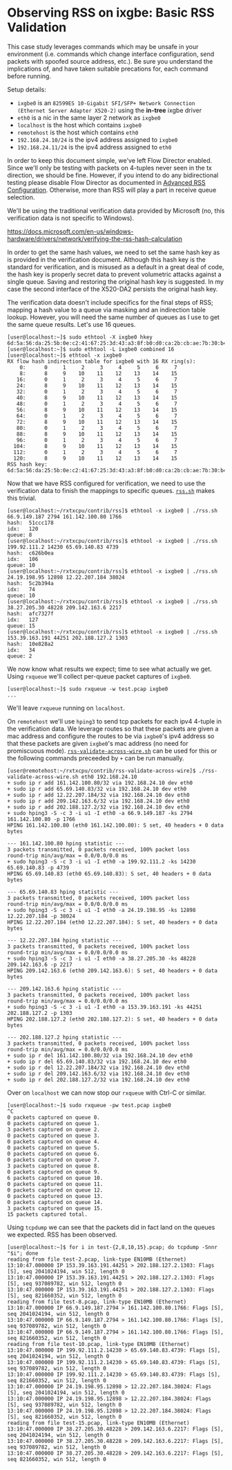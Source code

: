 # Observing RSS on ixgbe: Basic RSS Validation

This case study leverages commands which may be unsafe in your environment
(i.e. commands which change interface configuration, send packets with spoofed
source address, etc.). Be sure you understand the implications of, and have
taken suitable precations for, each command before running.

Setup details:
* `ixgbe0` is an `82599ES 10-Gigabit SFI/SFP+ Network Connection (Ethernet
     Server Adapter X520-2)` using the **in-tree** ixgbe driver
* `eth0` is a nic in the same layer 2 network as `ixgbe0`
* `localhost` is the host which contains `ixgbe0`
* `remotehost` is the host which contains `eth0`
* `192.168.24.10/24` is the ipv4 address assigned to `ixgbe0`
* `192.168.24.11/24` is the ipv4 address assigned to `eth0`

In order to keep this document simple, we've left Flow Director enabled. Since
we'll only be testing with packets on 4-tuples never seen in the tx direction,
we should be fine. However, if you intend to do any bidirectional testing
please disable Flow Director as documented in [Advanced RSS Configuration](./observing-rss-on-ixgbe-advanced-rss-configuration.md).
Otherwise, more than RSS will play a part in receive queue selection.

We'll be using the traditional verification data provided by Microsoft (no,
this verification data is not specific to Windows).

https://docs.microsoft.com/en-us/windows-hardware/drivers/network/verifying-the-rss-hash-calculation

In order to get the same hash values, we need to set the same hash key as is
provided in the verification document. Although this hash key is the standard
for verification, and is misused as a default in a great deal of code, the hash
key is properly secret data to prevent volumetric attacks against a single
queue. Saving and restoring the original hash key is suggested. In my case the
second interface of the X520-DA2 persists the original hash key.

The verification data doesn't include specifics for the final steps of RSS;
mapping a hash value to a queue via masking and an indirection table lookup.
However, you will need the same number of queues as I use to get the same
queue results. Let's use 16 queues.
```
[user@localhost:~]$ sudo ethtool -X ixgbe0 hkey 6d:5a:56:da:25:5b:0e:c2:41:67:25:3d:43:a3:8f:b0:d0:ca:2b:cb:ae:7b:30:b4:77:cb:2d:a3:80:30:f2:0c:6a:42:b7:3b:be:ac:01:fa
[user@localhost:~]$ sudo ethtool -L ixgbe0 combined 16
[user@localhost:~]$ ethtool -x ixgbe0
RX flow hash indirection table for ixgbe0 with 16 RX ring(s):
    0:      0     1     2     3     4     5     6     7
    8:      8     9    10    11    12    13    14    15
   16:      0     1     2     3     4     5     6     7
   24:      8     9    10    11    12    13    14    15
   32:      0     1     2     3     4     5     6     7
   40:      8     9    10    11    12    13    14    15
   48:      0     1     2     3     4     5     6     7
   56:      8     9    10    11    12    13    14    15
   64:      0     1     2     3     4     5     6     7
   72:      8     9    10    11    12    13    14    15
   80:      0     1     2     3     4     5     6     7
   88:      8     9    10    11    12    13    14    15
   96:      0     1     2     3     4     5     6     7
  104:      8     9    10    11    12    13    14    15
  112:      0     1     2     3     4     5     6     7
  120:      8     9    10    11    12    13    14    15
RSS hash key:
6d:5a:56:da:25:5b:0e:c2:41:67:25:3d:43:a3:8f:b0:d0:ca:2b:cb:ae:7b:30:b4:77:cb:2d:a3:80:30:f2:0c:6a:42:b7:3b:be:ac:01:fa
```

Now that we have RSS configured for verification, we need to use the
verification data to finish the mappings to specific queues.
[`rss.sh`](../../contrib/rss/) makes this trivial.
```
[user@localhost:~/rxtxcpu/contrib/rss]$ ethtool -x ixgbe0 | ./rss.sh 66.9.149.187 2794 161.142.100.80 1766
hash:  51ccc178
idx:   120
queue: 8
[user@localhost:~/rxtxcpu/contrib/rss]$ ethtool -x ixgbe0 | ./rss.sh 199.92.111.2 14230 65.69.140.83 4739
hash:  c626b0ea
idx:   106
queue: 10
[user@localhost:~/rxtxcpu/contrib/rss]$ ethtool -x ixgbe0 | ./rss.sh 24.19.198.95 12898 12.22.207.184 38024
hash:  5c2b394a
idx:   74
queue: 10
[user@localhost:~/rxtxcpu/contrib/rss]$ ethtool -x ixgbe0 | ./rss.sh 38.27.205.30 48228 209.142.163.6 2217
hash:  afc7327f
idx:   127
queue: 15
[user@localhost:~/rxtxcpu/contrib/rss]$ ethtool -x ixgbe0 | ./rss.sh 153.39.163.191 44251 202.188.127.2 1303
hash:  10e828a2
idx:   34
queue: 2
```

We now know what results we expect; time to see what actually we get. Using
`rxqueue` we'll collect per-queue packet captures of `ixgbe0`.
```
[user@localhost:~]$ sudo rxqueue -w test.pcap ixgbe0
...
```

We'll leave `rxqueue` running on `localhost`.

On `remotehost` we'll use `hping3` to send tcp packets for each ipv4 4-tuple in
the verification data. We leverage routes so that these packets are given a mac
address and configure the routes to be via `ixgbe0`'s ipv4 address so that
these packets are given `ixgbe0`'s mac address (no need for promiscuous mode).
[`rss-validate-across-wire.sh`](../../contrib/rss-validate-across-wire/) can be used
for this or the following commands preceeded by `+` can be run manually.
```
[user@remotehost:~/rxtxcpu/contrib/rss-validate-across-wire]$ ./rss-validate-across-wire.sh eth0 192.168.24.10
+ sudo ip r add 161.142.100.80/32 via 192.168.24.10 dev eth0
+ sudo ip r add 65.69.140.83/32 via 192.168.24.10 dev eth0
+ sudo ip r add 12.22.207.184/32 via 192.168.24.10 dev eth0
+ sudo ip r add 209.142.163.6/32 via 192.168.24.10 dev eth0
+ sudo ip r add 202.188.127.2/32 via 192.168.24.10 dev eth0
+ sudo hping3 -S -c 3 -i u1 -I eth0 -a 66.9.149.187 -ks 2794 161.142.100.80 -p 1766
HPING 161.142.100.80 (eth0 161.142.100.80): S set, 40 headers + 0 data bytes

--- 161.142.100.80 hping statistic ---
3 packets transmitted, 0 packets received, 100% packet loss
round-trip min/avg/max = 0.0/0.0/0.0 ms
+ sudo hping3 -S -c 3 -i u1 -I eth0 -a 199.92.111.2 -ks 14230 65.69.140.83 -p 4739
HPING 65.69.140.83 (eth0 65.69.140.83): S set, 40 headers + 0 data bytes

--- 65.69.140.83 hping statistic ---
3 packets transmitted, 0 packets received, 100% packet loss
round-trip min/avg/max = 0.0/0.0/0.0 ms
+ sudo hping3 -S -c 3 -i u1 -I eth0 -a 24.19.198.95 -ks 12898 12.22.207.184 -p 38024
HPING 12.22.207.184 (eth0 12.22.207.184): S set, 40 headers + 0 data bytes

--- 12.22.207.184 hping statistic ---
3 packets transmitted, 0 packets received, 100% packet loss
round-trip min/avg/max = 0.0/0.0/0.0 ms
+ sudo hping3 -S -c 3 -i u1 -I eth0 -a 38.27.205.30 -ks 48228 209.142.163.6 -p 2217
HPING 209.142.163.6 (eth0 209.142.163.6): S set, 40 headers + 0 data bytes

--- 209.142.163.6 hping statistic ---
3 packets transmitted, 0 packets received, 100% packet loss
round-trip min/avg/max = 0.0/0.0/0.0 ms
+ sudo hping3 -S -c 3 -i u1 -I eth0 -a 153.39.163.191 -ks 44251 202.188.127.2 -p 1303
HPING 202.188.127.2 (eth0 202.188.127.2): S set, 40 headers + 0 data bytes

--- 202.188.127.2 hping statistic ---
3 packets transmitted, 0 packets received, 100% packet loss
round-trip min/avg/max = 0.0/0.0/0.0 ms
+ sudo ip r del 161.142.100.80/32 via 192.168.24.10 dev eth0
+ sudo ip r del 65.69.140.83/32 via 192.168.24.10 dev eth0
+ sudo ip r del 12.22.207.184/32 via 192.168.24.10 dev eth0
+ sudo ip r del 209.142.163.6/32 via 192.168.24.10 dev eth0
+ sudo ip r del 202.188.127.2/32 via 192.168.24.10 dev eth0
```

Over on `localhost` we can now stop our `rxqueue` with Ctrl-C or similar.
```
[user@localhost:~]$ sudo rxqueue -pw test.pcap ixgbe0
^C
0 packets captured on queue 0.
0 packets captured on queue 1.
3 packets captured on queue 2.
0 packets captured on queue 3.
0 packets captured on queue 4.
0 packets captured on queue 5.
0 packets captured on queue 6.
0 packets captured on queue 7.
3 packets captured on queue 8.
0 packets captured on queue 9.
6 packets captured on queue 10.
0 packets captured on queue 11.
0 packets captured on queue 12.
0 packets captured on queue 13.
0 packets captured on queue 14.
3 packets captured on queue 15.
15 packets captured total.
```

Using `tcpdump` we can see that the packets did in fact land on the queues we
expected. RSS has been observed.
```
[user@localhost:~]$ for i in test-{2,8,10,15}.pcap; do tcpdump -Snnr "$i"; done
reading from file test-2.pcap, link-type EN10MB (Ethernet)
13:10:47.000000 IP 153.39.163.191.44251 > 202.188.127.2.1303: Flags [S], seq 2041024194, win 512, length 0
13:10:47.000000 IP 153.39.163.191.44251 > 202.188.127.2.1303: Flags [S], seq 937089782, win 512, length 0
13:10:47.000000 IP 153.39.163.191.44251 > 202.188.127.2.1303: Flags [S], seq 821660352, win 512, length 0
reading from file test-8.pcap, link-type EN10MB (Ethernet)
13:10:47.000000 IP 66.9.149.187.2794 > 161.142.100.80.1766: Flags [S], seq 2041024194, win 512, length 0
13:10:47.000000 IP 66.9.149.187.2794 > 161.142.100.80.1766: Flags [S], seq 937089782, win 512, length 0
13:10:47.000000 IP 66.9.149.187.2794 > 161.142.100.80.1766: Flags [S], seq 821660352, win 512, length 0
reading from file test-10.pcap, link-type EN10MB (Ethernet)
13:10:47.000000 IP 199.92.111.2.14230 > 65.69.140.83.4739: Flags [S], seq 2041024194, win 512, length 0
13:10:47.000000 IP 199.92.111.2.14230 > 65.69.140.83.4739: Flags [S], seq 937089782, win 512, length 0
13:10:47.000000 IP 199.92.111.2.14230 > 65.69.140.83.4739: Flags [S], seq 821660352, win 512, length 0
13:10:47.000000 IP 24.19.198.95.12898 > 12.22.207.184.38024: Flags [S], seq 2041024194, win 512, length 0
13:10:47.000000 IP 24.19.198.95.12898 > 12.22.207.184.38024: Flags [S], seq 937089782, win 512, length 0
13:10:47.000000 IP 24.19.198.95.12898 > 12.22.207.184.38024: Flags [S], seq 821660352, win 512, length 0
reading from file test-15.pcap, link-type EN10MB (Ethernet)
13:10:47.000000 IP 38.27.205.30.48228 > 209.142.163.6.2217: Flags [S], seq 2041024194, win 512, length 0
13:10:47.000000 IP 38.27.205.30.48228 > 209.142.163.6.2217: Flags [S], seq 937089782, win 512, length 0
13:10:47.000000 IP 38.27.205.30.48228 > 209.142.163.6.2217: Flags [S], seq 821660352, win 512, length 0
```
